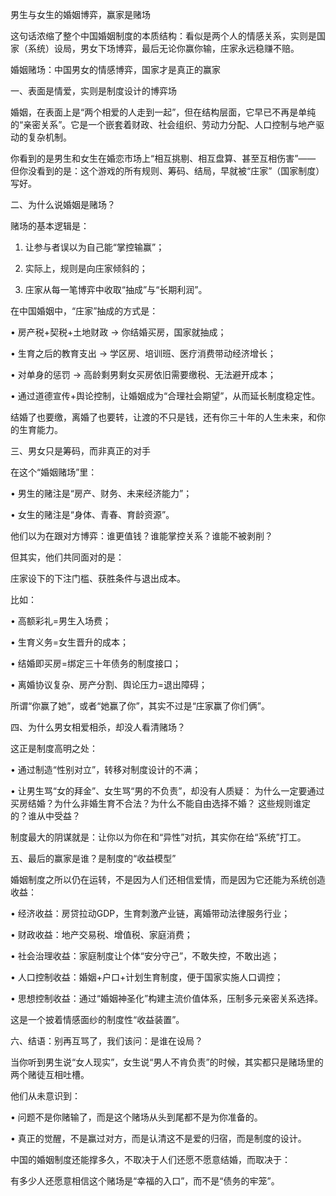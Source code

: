 男生与女生的婚姻博弈，赢家是赌场

这句话浓缩了整个中国婚姻制度的本质结构：看似是两个人的情感关系，实则是国家（系统）设局，男女下场博弈，最后无论你赢你输，庄家永远稳赚不赔。

婚姻赌场：中国男女的情感博弈，国家才是真正的赢家

一、表面是情爱，实则是制度设计的博弈场

婚姻，在表面上是“两个相爱的人走到一起”，但在结构层面，它早已不再是单纯的“亲密关系”。它是一个嵌套着财政、社会组织、劳动力分配、人口控制与地产驱动的复杂机制。

你看到的是男生和女生在婚恋市场上“相互挑剔、相互盘算、甚至互相伤害”——
但你没看到的是：这个游戏的所有规则、筹码、结局，早就被“庄家”（国家制度）写好。

二、为什么说婚姻是赌场？

赌场的基本逻辑是：

1.	让参与者误以为自己能“掌控输赢”；

2.	实际上，规则是向庄家倾斜的；
	
3.	庄家从每一笔博弈中收取“抽成”与“长期利润”。

在中国婚姻中，“庄家”抽成的方式是：

 •	房产税+契税+土地财政 → 你结婚买房，国家就抽成；
 
 •	生育之后的教育支出 → 学区房、培训班、医疗消费带动经济增长；

 •	对单身的惩罚 → 高龄剩男剩女买房依旧需要缴税、无法避开成本；

 •	通过道德宣传+舆论控制，让婚姻成为“合理社会期望”，从而延长制度稳定性。

结婚了也要缴，离婚了也要转，让渡的不只是钱，还有你三十年的人生未来，和你的生育能力。

三、男女只是筹码，而非真正的对手

在这个“婚姻赌场”里：

 •	男生的赌注是“房产、财务、未来经济能力”；

 •	女生的赌注是“身体、青春、育龄资源”。

他们以为在跟对方博弈：谁更值钱？谁能掌控关系？谁能不被剥削？

但其实，他们共同面对的是：

庄家设下的下注门槛、获胜条件与退出成本。

比如：

 •	高额彩礼=男生入场费；

 •	生育义务=女生晋升的成本；

 •	结婚即买房=绑定三十年债务的制度接口；

 •	离婚协议复杂、房产分割、舆论压力=退出障碍；

所谓“你赢了她”，或者“她赢了你”，其实不过是“庄家赢了你们俩”。

四、为什么男女相爱相杀，却没人看清赌场？

这正是制度高明之处：

 •	通过制造“性别对立”，转移对制度设计的不满；

 •	让男生骂“女的拜金”、女生骂“男的不负责”，却没有人质疑：
为什么一定要通过买房结婚？为什么非婚生育不合法？为什么不能自由选择不婚？
这些规则谁定的？谁从中受益？

制度最大的阴谋就是：让你以为你在和“异性”对抗，其实你在给“系统”打工。

五、最后的赢家是谁？是制度的“收益模型”

婚姻制度之所以仍在运转，不是因为人们还相信爱情，而是因为它还能为系统创造收益：

 •	经济收益：房贷拉动GDP，生育刺激产业链，离婚带动法律服务行业；

 •	财政收益：地产交易税、增值税、家庭消费；

 •	社会治理收益：家庭制度让个体“安分守己”，不敢失控，不敢出逃；

 •	人口控制收益：婚姻+户口+计划生育制度，便于国家实施人口调控；

 •	思想控制收益：通过“婚姻神圣化”构建主流价值体系，压制多元亲密关系选择。

这是一个披着情感面纱的制度性“收益装置”。

六、结语：别再互骂了，我们该问：是谁在设局？

当你听到男生说“女人现实”，女生说“男人不肯负责”的时候，其实都只是赌场里的两个赌徒互相吐槽。

他们从未意识到：

 •	问题不是你赌输了，而是这个赌场从头到尾都不是为你准备的。

 •	真正的觉醒，不是赢过对方，而是认清这不是爱的归宿，而是制度的设计。

中国的婚姻制度还能撑多久，不取决于人们还愿不愿意结婚，而取决于：

有多少人还愿意相信这个赌场是“幸福的入口”，而不是“债务的牢笼”。
